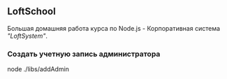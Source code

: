 ## LoftSchool

Большая домашняя работа курса по Node.js - Корпоративная система _"LoftSystem"_.

### Создать учетную запись администратора

node ./libs/addAdmin
